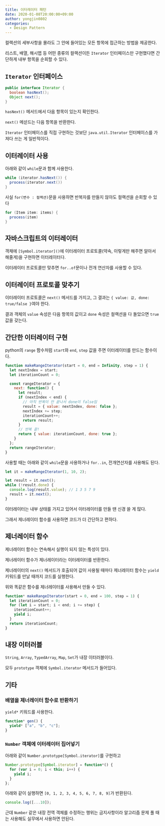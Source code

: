 ```yaml
---
title: 이터레이터 패턴
date: 2020-01-08T20:00:00+09:00
author: yongjin0802
categories:
  - Design Pattern
---
```


컬랙션의 세부사항을 몰라도 그 안에 들어있는 모든 항목에 접근하는 방법을 제공한다.

리스트, 배열, 해시맵 등 어떤 종류의 컬랙션이든 `Iterator` 인터페이스만 구현했다면 간단하게 내부 항목을 순회할 수 있다.

## `Iterator` 인터페이스

```java
public interface Iterator {
  boolean hasNext();
  Object next();
}
```

`hasNext()` 메서드에서 다음 항목이 있는지 확인한다.

`next()` 메섣드는 다음 항목을 반환한다.

`Iterator` 인터페이스를 직접 구현하는 것보단 `java.util.Iterator` 인터페이스를 가져다 쓰는 게 일반적이다.

## 이터레이터 사용

아래와 같이 `while`문과 함께 사용한다.

```java
while (iterator.hasNext()) {
  process(iterator.next())
}
```

사실 `for(변수 : 컬랙션)`문을 사용하면 반복자를 만들지 않아도 컬랙션을 순회할 수 있다

```java
for (Item item: items) {
  process(item)
}
```

## 자바스크립트의 이터레이터

객채에 `[Symbol.iterator]()`에 이터레이터 프로토콜(약속, 이렇게만 해주면 알아서 해줄게)을 구현하면 이터레이터다.

이터레이터 프로토콜만 맞추면 `for..of`문이나 전개 연산자를 사용할 수 있다.

## 이터레이터 프로토콜 맞추기

이터레이터 프로토콜은 `next()` 메서드를 가지고, 그 결과는 `{ value: 값, done: true/false }`여야 한다.

결과 객체의 `value` 속성은 다음 항목의 값이고 `done` 속성은 컬랙션을 다 돌았으면 `true` 값을 갖는다.

## 간단한 이터레이터 구현

python의 `range` 함수처럼 `start`와 `end`, `step` 값을 주면 이터레이터를 만드는 함수이다.

```javascript
function makeRangeIterator(start = 0, end = Infinity, step = 1) {
  let nextIndex = start;
  let iterationCount = 0;

  const rangeIterator = {
    next: function() {
      let result;
      if (nextIndex < end) {
        // 아직 반복이 안 끝나서 done이 false임
        result = { value: nextIndex, done: false };
        nextIndex += step;
        iterationCount++;
        return result;
      }
      // 반복 끝!
      return { value: iterationCount, done: true };
    }
  };
  return rangeIterator;
}
```

사용할 때는 아래와 같이 `while`문을 사용하거나 `for..in`, 전개연산자를 사용해도 된다.

```javascript
let it = makeRangeIterator(1, 10, 2);

let result = it.next();
while (!result.done) {
  console.log(result.value); // 1 3 5 7 9
  result = it.next();
}
```

이터레이터는 내부 상태를 가지고 있어서 이터레이터를 만들 땐 신경 쓸 게 많다.

그래서 제너레이터 함수를 사용하면 코드가 더 간단하고 편하다.

## 제너레이터 함수

제너레이터 함수는 연속해서 실행이 되지 않는 특성이 있다.

제너레이터 함수가 제너레이터라는 이터레이터를 반환한다.

제너레이터의 `next()` 메서드가 호출되어 값이 사용될 때마다 제너레이터 함수는 `yield` 키워드를 만날 때까지 코드를 실행한다.

위와 똑같은 함수를 제너레이터를 사용해서 만들 수 있다.

```javascript
function* makeRangeIterator(start = 0, end = 100, step = 1) {
  let iterationCount = 0;
  for (let i = start; i < end; i += step) {
    iterationCount++;
    yield i;
  }
  return iterationCount;
}
```

## 내장 이터러블

`String`, `Array`, `TypedArray`, `Map`, `Set`가 내장 이터러블이다.

모두 `prototype` 객체에 `Symbol.iterator` 메서드가 들어있다.

## 기타

### 배열을 제너레이터 함수로 반환하기

`yield*` 키워드를 사용한다.

```javascript
function* gen() {
  yield* ["a", "b", "c"];
}
```

### `Number` 객체에 이터레이터 집어넣기

아래와 같이 `Number.prototype[Symbol.iterator]`를 구현하고

```javascript
Number.prototype[Symbol.iterator] = function*() {
  for (var i = 0; i < this; i++) {
    yield i;
  }
};
```

아래와 같이 실행하면 `[0, 1, 2, 3, 4, 5, 6, 7, 8, 9]`가 반환된다.

```javascript
console.log([...10]);
```

근데 `Number` 같은 내장 전역 객체를 수정하는 행위는 금지사항이라 알고리즘 문제 풀 때는 사용해도 실무에서 사용하면 안된다.
